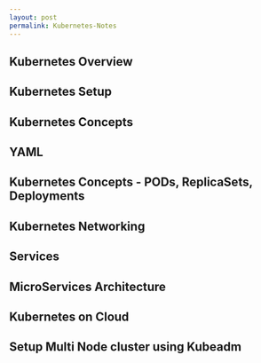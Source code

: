 ```yaml
---
layout: post
permalink: Kubernetes-Notes
---
```


## Kubernetes Overview

## Kubernetes Setup

## Kubernetes Concepts

## YAML

## Kubernetes Concepts - PODs, ReplicaSets, Deployments

## Kubernetes Networking

## Services

## MicroServices Architecture

## Kubernetes on Cloud

## Setup Multi Node cluster using Kubeadm
